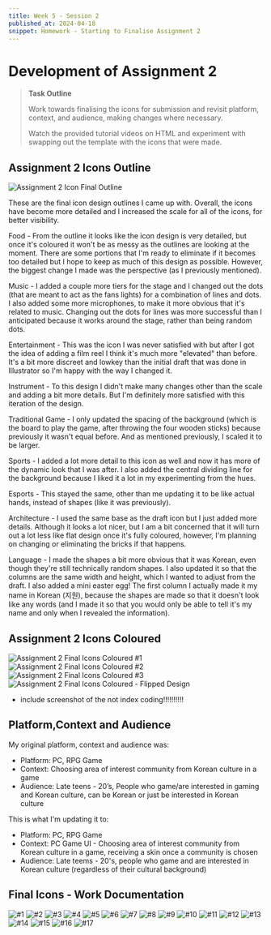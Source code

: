 ```yaml
---
title: Week 5 - Session 2
published_at: 2024-04-18
snippet: Homework - Starting to Finalise Assignment 2
---
```

# Development of Assignment 2
> **Task Outline**
>
> Work towards finalising the icons for submission and revisit platform, context, and audience, making changes where necessary.
>
> Watch the provided tutorial videos on HTML and experiment with swapping out the template with the icons that were made.

## Assignment 2 Icons Outline
![Assignment 2 Icon Final Outline](/W6ICONS/AT2-01.jpg)

These are the final icon design outlines I came up with. Overall, the icons have become more detailed and I increased the scale for all of the icons, for better visibility. 

Food - From the outline it looks like the icon design is very detailed, but once it's coloured it won't be as messy as the outlines are looking at the moment. There are some portions that I'm ready to eliminate if it becomes too detailed but I hope to keep as much of this design as possible. However, the biggest change I made was the perspective (as I previously mentioned).

Music - I added a couple more tiers for the stage and I changed out the dots (that are meant to act as the fans lights) for a combination of lines and dots. I also added some more microphones, to make it more obvious that it's related to music. Changing out the dots for lines was more successful than I anticipated because it works around the stage, rather than being random dots.

Entertainment - This was the icon I was never satisfied with but after I got the idea of adding a film reel I think it's much more "elevated" than before. It's a bit more discreet and lowkey than the initial draft that was done in Illustrator so I'm happy with the way I changed it.

Instrument - To this design I didn't make many changes other than the scale and adding a bit more details. But I'm definitely more satisfied with this iteration of the design. 

Traditional Game - I only updated the spacing of the background (which is the board to play the game, after throwing the four wooden sticks) because previously it wasn't equal before. And as mentioned previously, I scaled it to be larger.

Sports - I added a lot more detail to this icon as well and now it has more of the dynamic look that I was after. I also added the central dividing line for the background because I liked it a lot in my experimenting from the hues.

Esports - This stayed the same, other than me updating it to be like actual hands, instead of shapes (like it was previously).

Architecture - I used the same base as the draft icon but I just added more details. Although it looks a lot nicer, but I am a bit concerned that it will turn out a lot less like flat design once it's fully coloured, however, I'm planning on changing or eliminating the bricks if that happens.

Language - I made the shapes a bit more obvious that it was Korean, even though they're still technically random shapes. I also updated it so that the columns are the same width and height, which I wanted to adjust from the draft. I also added a mini easter egg! The first column I actually made it my name in Korean (지원), because the shapes are made so that it doesn't look like any words (and I made it so that you would only be able to tell it's my name and only when I revealed the information).

## Assignment 2 Icons Coloured
![Assignment 2 Final Icons Coloured #1](/W6ICONS/AT2-02.jpg)
![Assignment 2 Final Icons Coloured #2](/W6ICONS/AT2-03.jpg)
![Assignment 2 Final Icons Coloured #3](/W6ICONS/AT2-04.jpg)
![Assignment 2 Final Icons Coloured - Flipped Design](/W6ICONS/AT2-05.jpg)

- include screenshot of the not index coding!!!!!!!!!!

## Platform,Context and Audience
My original platform, context and audience was:
- Platform: PC, RPG Game
- Context: Choosing area of interest community from Korean culture in a game
- Audience: Late teens - 20’s, People who game/are interested in gaming and Korean culture, can be Korean or just be interested in Korean culture

This is what I'm updating it to:
- Platform: PC, RPG Game
- Context: PC Game UI - Choosing area of interest community from Korean culture in a game, receiving a skin once a community is chosen
- Audience: Late teems - 20's, people who game and are interested in Korean culture (regardless of their cultural background)

## Final Icons - Work Documentation
![#1](/WIP/2final1.png)
![#2](/WIP/2final2.png)
![#3](/WIP/2final3.png)
![#4](/WIP/2final4.png)
![#5](/WIP/2final5.png)
![#6](/WIP/2final6.png)
![#7](/WIP/2final7.png)
![#8](/WIP/2final8.png)
![#9](/WIP/2final9.png)
![#10](/WIP/2final10.png)
![#11](/WIP/2final11.png)
![#12](/WIP/2final12.png)
![#13](/WIP/2final13.png)
![#14](/WIP/2final14.png)
![#15](/WIP/2final15.png)
![#16](/WIP/2final16.png)
![#17](/WIP/2final17.png)